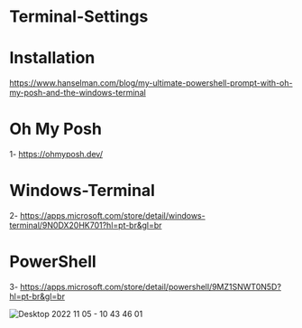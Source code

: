 # Terminal-Settings

# Installation
https://www.hanselman.com/blog/my-ultimate-powershell-prompt-with-oh-my-posh-and-the-windows-terminal

# Oh My Posh
1- https://ohmyposh.dev/

# Windows-Terminal
2- https://apps.microsoft.com/store/detail/windows-terminal/9N0DX20HK701?hl=pt-br&gl=br

# PowerShell
3- https://apps.microsoft.com/store/detail/powershell/9MZ1SNWT0N5D?hl=pt-br&gl=br

![Desktop 2022 11 05 - 10 43 46 01](https://user-images.githubusercontent.com/81332522/200124175-c32c72dd-2270-4260-a50d-c6dc95aa4fc8.gif)
